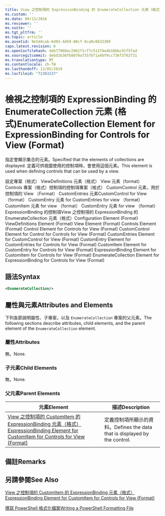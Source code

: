 ```yaml
---
title: View 之控制項的 ExpressionBinding 的 EnumerateCollection 元素（格式） |Microsoft Docs
ms.custom: ''
ms.date: 09/13/2016
ms.reviewer: ''
ms.suite: ''
ms.tgt_pltfrm: ''
ms.topic: article
ms.assetid: 9e5d4cab-6d93-4d59-80cf-9ca0c0633309
caps.latest.revision: 6
ms.openlocfilehash: deb77960ac2962f1cf7c51274e4b18bbc91f5fad
ms.sourcegitcommit: debd2b38fb8070a7357bf1a4bf9cc736f3702f31
ms.translationtype: MT
ms.contentlocale: zh-TW
ms.lasthandoff: 12/05/2019
ms.locfileid: "72363237"
---
```

# <a name="enumeratecollection-element-for-expressionbinding-for-controls-for-view-format"></a><span data-ttu-id="2d186-102">檢視之控制項的 ExpressionBinding 的 EnumerateCollection 元素 (格式)</span><span class="sxs-lookup"><span data-stu-id="2d186-102">EnumerateCollection Element for ExpressionBinding for Controls for View (Format)</span></span>

<span data-ttu-id="2d186-103">指定會顯示集合的元素。</span><span class="sxs-lookup"><span data-stu-id="2d186-103">Specified that the elements of collections are displayed.</span></span> <span data-ttu-id="2d186-104">定義可供視圖使用的控制項時，會使用這個元素。</span><span class="sxs-lookup"><span data-stu-id="2d186-104">This element is used when defining controls that can be used by a view.</span></span>

<span data-ttu-id="2d186-105">設定專案（格式） ViewDefinitions 元素（格式） View 元素（format） Controls 專案（格式）控制項的控制項專案（格式） CustomControl 元素，用於控制項的 View （Format） CustomEntries 元素CustomControl for View （format） CustomEntry 元素 for CustomEntries for view （format） CustomItem 元素 for view （format） CustomEntry 元素 for view （format） ExpressionBinding 的控制項View 之控制項的 ExpressionBinding 的 EnumerateCollection 元素（格式）</span><span class="sxs-lookup"><span data-stu-id="2d186-105">Configuration Element (Format) ViewDefinitions Element (Format) View Element (Format) Controls Element (Format) Control Element for Controls for View (Format) CustomControl Element for Control for Controls for View (Format) CustomEntries Element for CustomControl for View (Format) CustomEntry Element for CustomEntries for Controls for View (Format) CustomItem Element for CustomEntry for Controls for View (Format) ExpressionBinding Element for CustomItem for Controls for View (Format) EnumerateCollection Element for ExpressionBinding for Controls for View (Format)</span></span>

## <a name="syntax"></a><span data-ttu-id="2d186-106">語法</span><span class="sxs-lookup"><span data-stu-id="2d186-106">Syntax</span></span>

```xml
<EnumerateCollection/>
```

## <a name="attributes-and-elements"></a><span data-ttu-id="2d186-107">屬性與元素</span><span class="sxs-lookup"><span data-stu-id="2d186-107">Attributes and Elements</span></span>

<span data-ttu-id="2d186-108">下列各節說明屬性、子專案，以及 `EnumerateCollection` 專案的父元素。</span><span class="sxs-lookup"><span data-stu-id="2d186-108">The following sections describe attributes, child elements, and the parent element of the `EnumerateCollection` element.</span></span>

### <a name="attributes"></a><span data-ttu-id="2d186-109">屬性</span><span class="sxs-lookup"><span data-stu-id="2d186-109">Attributes</span></span>

<span data-ttu-id="2d186-110">無。</span><span class="sxs-lookup"><span data-stu-id="2d186-110">None.</span></span>

### <a name="child-elements"></a><span data-ttu-id="2d186-111">子元素</span><span class="sxs-lookup"><span data-stu-id="2d186-111">Child Elements</span></span>

<span data-ttu-id="2d186-112">無。</span><span class="sxs-lookup"><span data-stu-id="2d186-112">None.</span></span>

### <a name="parent-elements"></a><span data-ttu-id="2d186-113">父元素</span><span class="sxs-lookup"><span data-stu-id="2d186-113">Parent Elements</span></span>

|<span data-ttu-id="2d186-114">元素</span><span class="sxs-lookup"><span data-stu-id="2d186-114">Element</span></span>|<span data-ttu-id="2d186-115">描述</span><span class="sxs-lookup"><span data-stu-id="2d186-115">Description</span></span>|
|-------------|-----------------|
|[<span data-ttu-id="2d186-116">View 之控制項的 CustomItem 的 ExpressionBinding 元素（格式）</span><span class="sxs-lookup"><span data-stu-id="2d186-116">ExpressionBinding Element for CustomItem for Controls for View (Format)</span></span>](./expressionbinding-element-for-customitem-for-controls-for-view-format.md)|<span data-ttu-id="2d186-117">定義控制項所顯示的資料。</span><span class="sxs-lookup"><span data-stu-id="2d186-117">Defines the data that is displayed by the control.</span></span>|

## <a name="remarks"></a><span data-ttu-id="2d186-118">備註</span><span class="sxs-lookup"><span data-stu-id="2d186-118">Remarks</span></span>

## <a name="see-also"></a><span data-ttu-id="2d186-119">另請參閱</span><span class="sxs-lookup"><span data-stu-id="2d186-119">See Also</span></span>

[<span data-ttu-id="2d186-120">View 之控制項的 CustomItem 的 ExpressionBinding 元素（格式）</span><span class="sxs-lookup"><span data-stu-id="2d186-120">ExpressionBinding Element for CustomItem for Controls for View (Format)</span></span>](./expressionbinding-element-for-customitem-for-controls-for-view-format.md)

[<span data-ttu-id="2d186-121">撰寫 PowerShell 格式化檔案</span><span class="sxs-lookup"><span data-stu-id="2d186-121">Writing a PowerShell Formatting File</span></span>](./writing-a-powershell-formatting-file.md)
